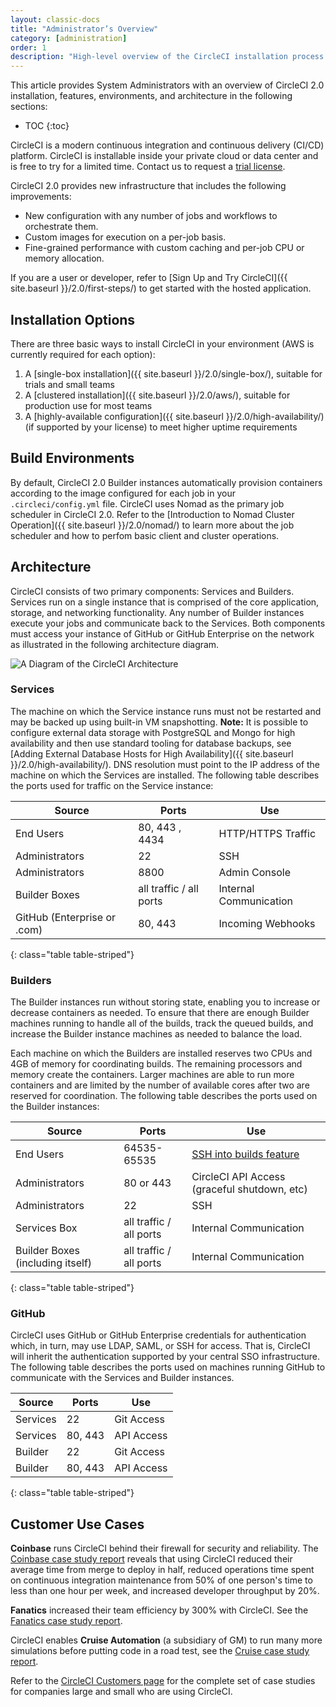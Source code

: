 ```yaml
---
layout: classic-docs
title: "Administrator’s Overview"
category: [administration]
order: 1
description: "High-level overview of the CircleCI installation process."
---
```

This article provides System Administrators with an overview of CircleCI 2.0 installation, features, environments, and architecture in the following sections:

* TOC
{:toc}

CircleCI is a modern continuous integration and continuous delivery (CI/CD) platform. CircleCI is installable inside your private cloud or data center and is free to try for a limited time. Contact us to request a [trial license](https://circleci.com/enterprise-trial-install).

CircleCI 2.0 provides new infrastructure that includes the following improvements:
* New configuration with any number of jobs and workflows to orchestrate them. 
* Custom images for execution on a per-job basis.
* Fine-grained performance with custom caching and per-job CPU or memory allocation. 

If you are a user or developer, refer to [Sign Up and Try CircleCI]({{ site.baseurl }}/2.0/first-steps/) to get started with the hosted application.

## Installation Options

There are three basic ways to install CircleCI in your environment (AWS is currently required for each option):

1. A [single-box installation]({{ site.baseurl }}/2.0/single-box/), suitable for trials and small teams
2. A [clustered installation]({{ site.baseurl }}/2.0/aws/), suitable for production use for most teams
3. A [highly-available configuration]({{ site.baseurl }}/2.0/high-availability/) (if supported by your license) to meet higher uptime requirements

## Build Environments

By default, CircleCI 2.0 Builder instances automatically provision containers according to the image configured for each job in your `.circleci/config.yml` file. CircleCI uses Nomad as the primary job scheduler in CircleCI 2.0. Refer to the [Introduction to Nomad Cluster Operation]({{ site.baseurl }}/2.0/nomad/) to learn more about the job scheduler and how to perfom basic client and cluster operations.

## Architecture

CircleCI consists of two primary components: Services and Builders. Services run on a single instance that is comprised of the core application, storage, and networking functionality. Any number of Builder instances execute your jobs and communicate back to the Services. Both components must access your instance of GitHub or GitHub Enterprise on the network as illustrated in the following architecture diagram.

![A Diagram of the CircleCI Architecture]({{site.baseurl}}/assets/img/docs/architecture-v1.png)

### Services 

The machine on which the Service instance runs must not be restarted and may be backed up using built-in VM snapshotting. **Note:** It is possible to configure external data storage with PostgreSQL and Mongo for high availability and then use standard tooling for database backups, see [Adding External Database Hosts for High Availability]({{ site.baseurl }}/2.0/high-availability/). DNS resolution must point to the IP address of the machine on which the Services are installed. The following table describes the ports used for traffic on the Service instance:


| Source                      | Ports                   | Use                    |
|-----------------------------|-------------------------|------------------------|
| End Users                   | 80, 443 , 4434          | HTTP/HTTPS Traffic     |
| Administrators              | 22                      | SSH                    |
| Administrators              | 8800                    | Admin Console          |
| Builder Boxes               | all traffic / all ports | Internal Communication |
| GitHub (Enterprise or .com) | 80, 443                 | Incoming Webhooks      |
{: class="table table-striped"}

### Builders
The Builder instances run without storing state, enabling you to increase or decrease containers as needed. To ensure that there are enough Builder machines running to handle all of the builds, track the queued builds, and increase the Builder instance machines as needed to balance the load.

Each machine on which the Builders are installed reserves two CPUs and 4GB of memory for coordinating builds. The remaining processors and memory create the containers. Larger machines are able to run more containers and are limited by the number of available cores after two are reserved for coordination. The following table describes the ports used on the Builder instances:


| Source                           | Ports                   | Use                                                            |
|----------------------------------|-------------------------|----------------------------------------------------------------|
| End Users                        | 64535-65535             | [SSH into builds feature](https://circleci.com/docs/2.0/ssh-access-jobs/) |
| Administrators                   | 80 or 443                 | CircleCI API Access (graceful shutdown, etc)                   |
| Administrators                   | 22                      | SSH                                                            |
| Services Box                     | all traffic / all ports | Internal Communication                                         |
| Builder Boxes (including itself) | all traffic / all ports | Internal Communication                                         |
{: class="table table-striped"}

### GitHub
CircleCI uses GitHub or GitHub Enterprise credentials for
authentication which, in turn, may use LDAP, SAML, or SSH for access. That is, CircleCI will inherit the authentication  supported by your central SSO infrastructure. The following table describes the ports used on machines running GitHub to communicate with the Services and Builder instances.


| Source        | Ports   | Use          |
|---------------|---------|--------------|
| Services   | 22      | Git Access   |
| Services   | 80, 443 | API Access   |
| Builder  | 22      | Git Access   |
| Builder  | 80, 443 | API Access   |
{: class="table table-striped"}


## Customer Use Cases 

**Coinbase** runs CircleCI behind their firewall for security and reliability. The [Coinbase case study report](https://circleci.com/customers/coinbase/) reveals that using CircleCI reduced their average time from merge to deploy in half, reduced operations time spent on continuous integration maintenance from 50% of one person's time to less than one hour per week, and increased developer throughput by 20%. 

**Fanatics** increased their team efficiency by 300% with CircleCI. See the [Fanatics case study report](https://circleci.com/customers/fanatics/).

CircleCI enables **Cruise Automation** (a subsidiary of GM) to run many more simulations before putting code in a road test, see the [Cruise case study report](https://circleci.com/customers/cruise/).

Refer to the [CircleCI Customers page](https://circleci.com/customers/) for the complete set of case studies for companies large and small who are using CircleCI.

